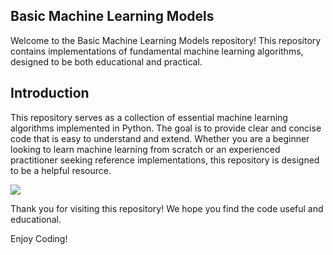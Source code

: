 ## Basic Machine Learning Models
Welcome to the Basic Machine Learning Models repository! This repository contains implementations of fundamental machine learning algorithms, designed to be both educational and practical.

## Introduction
This repository serves as a collection of essential machine learning algorithms implemented in Python. The goal is to provide clear and concise code that is easy to understand and extend. Whether you are a beginner looking to learn machine learning from scratch or an experienced practitioner seeking reference implementations, this repository is designed to be a helpful resource.

<img src="https://t4.ftcdn.net/jpg/03/98/18/19/360_F_398181949_BudYmmAeTPJwDz6HMxwf1PL3ZNIblohm.jpg">

Thank you for visiting this repository! We hope you find the code useful and educational.

Enjoy Coding!
